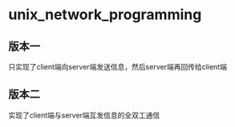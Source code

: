 # unix_network_programming
## **版本一**
只实现了client端向server端发送信息，然后server端再回传给client端

## **版本二**
实现了client端与server端互发信息的全双工通信